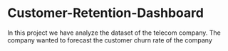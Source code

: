 # Customer-Retention-Dashboard
In this project we have analyze the dataset of the telecom company. The company wanted to forecast the customer churn rate of the company
